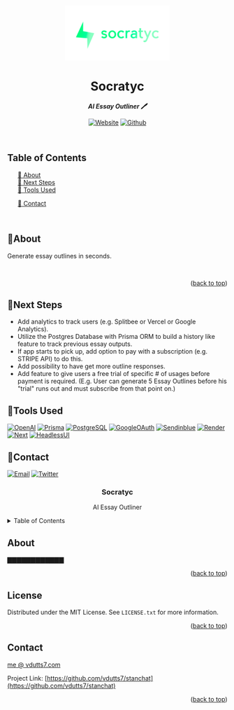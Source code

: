 

<div align="center">
  <img src="https://github.com/vdutts7/dump/blob/main/socratyc-logo.png" alt="Logo" width="240" height="125">
  <h1 align="center">
        Socratyc
    </h1>
    <p align="center"> 
        <i><b>AI Essay Outliner 🖊️</b></i>
        <br /> 
    </p>

[![Website][website]][website-url]
[![Github][github]][github-url]

 </div>

<br/>

## Table of Contents

  <ol>
    <a href="#about">📝 About</a><br/>
    <a href="#next-steps">🚀 Next Steps</a><br/>
    <a href="#tools-used">🔧 Tools Used</a>
        <ul>
        </ul>
    <a href="#contact">👤 Contact</a>
  </ol>

<br/>

## 📝About

Generate essay outlines in seconds.

<br/>

<p align="right">(<a href="#top">back to top</a>)</p>

## 🚀Next Steps

- Add analytics to track users (e.g. Splitbee or Vercel or Google Analytics).
- Utilize the Postgres Database with Prisma ORM to build a history like feature to track previous essay outputs.
- If app starts to pick up, add option to pay with a subscription (e.g. STRIPE API) to do this.
- Add possibility to have get more outline responses.
- Add feature to give users a free trial of specific # of usages before payment is required. (E.g. User can generate 5 Essay Outlines before his "trial" runs out and must subscribe from that point on.)

## 🔧Tools Used

[![OpenAI][openai]][openai-url]
[![Prisma][prisma]][prisma-url]
[![PostgreSQL][postgresql]][postgresql-url]
[![GoogleOAuth][googleoauth]][googleoauth-url]
[![Sendinblue][sendinblue]][sendinblue-url]
[![Render][render]][render-url]
[![Next][next]][next-url]
[![HeadlessUI][headlessui]][headlessui-url]

## 👤Contact

[![Email][email]][email-url]
[![Twitter][twitter]][twitter-url]

<!-- MARKDOWN LINKS & IMAGES -->
<!-- https://www.markdownguide.org/basic-syntax/#reference-style-links -->

[openai]: https://img.shields.io/badge/OpenAI_GPT--3.5-0058A0?style=for-the-badge&logo=openai&logoColor=white&color=4aa481
[openai-url]: https://openai.com/
[prisma]: https://img.shields.io/badge/Prisma-1B222D?style=for-the-badge&logo=prisma&logoColor=00C4B7&color=1B222D
[prisma-url]: https://www.prisma.io/
[sendinblue]: https://img.shields.io/badge/Sendinblue-3E82F7?style=for-the-badge&logo=sendinblue&logoColor=white&color=3E82F7
[sendinblue-url]: https://www.sendinblue.com/
[postgresql]: https://img.shields.io/badge/PostgreSQL-336791?style=for-the-badge&logo=postgresql&logoColor=white&color=336791
[postgresql-url]: https://www.postgresql.org/
[render]: https://img.shields.io/badge/Render-1A1A1A?style=for-the-badge&logo=render&logoColor=white&color=1A1A1A
[render-url]: https://render.com/
[googleoauth]: https://img.shields.io/badge/Google_OAuth-4285F4?style=for-the-badge&logo=google&logoColor=blue&color=ED0000
[googleoauth-url]: https://developers.google.com/identity/protocols/oauth2
[next]: https://img.shields.io/badge/next.js-000000?style=for-the-badge&logo=nextdotjs&logoColor=white
[next-url]: https://nextjs.org/
[headlessui]: https://img.shields.io/badge/HeadlessUI-6539EC?style=for-the-badge&logo=tailwind-css&logoColor=white&color=6539EC
[headlessui-url]: https://headlessui.dev/
[website]: https://img.shields.io/badge/🔗Website-7f18ff?style=for-the-badge
[website-url]: https://socratyc.io/
[github]: https://img.shields.io/badge/💻Github-000000?style=for-the-badge
[github-url]: https://github.com/vdutts7/socratyc/
[email]: https://img.shields.io/badge/me@vdutts7.com-FFCA28?style=for-the-badge&logo=Gmail&logoColor=00bbff&color=black
[email-url]: #
[twitter]: https://img.shields.io/badge/Twitter-FFCA28?style=for-the-badge&logo=Twitter&logoColor=00bbff&color=black
[twitter-url]: https://twitter.com/vdutts7/

  
  
  <h3 align="center">Socratyc</h3>

  <p align="center">
    AI Essay Outliner
  </p>
</div>


<!-- TABLE OF CONTENTS -->
<details>
  <summary>Table of Contents</summary>
  <ol>
    <li>
      <a href="#about-the-project">About</a>
    </li>
    <li><a href="#license">License</a></li>
    <li><a href="#contact">Contact</a></li>
    <li><a href="#acknowledgments">Acknowledgments</a></li>
  </ol>
</details>



<!-- ABOUT -->
## About

▇▇▇▇▇▇▇▇▇▇▇▇

<p align="right">(<a href="#readme-top">back to top</a>)</p>


<!-- LICENSE -->
## License

Distributed under the MIT License. See `LICENSE.txt` for more information.

<p align="right">(<a href="#readme-top">back to top</a>)</p>


<!-- CONTACT -->
## Contact

<u>me @ vdutts7.com</u>

Project Link: [https://github.com/vdutts7/stanchat](https://github.com/vdutts7/stanchat)

<p align="right">(<a href="#readme-top">back to top</a>)</p>
